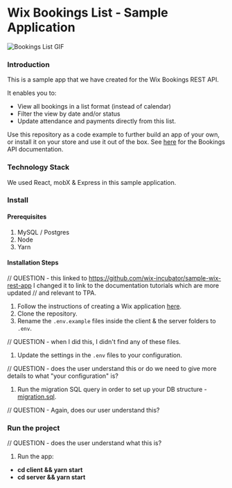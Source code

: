 # Wix Bookings List - Sample Application
![Bookings List GIF](readme-images/wix-bookings-list-low.gif)

### Introduction
This is a sample app that we have created for the Wix Bookings REST API. 

It enables you to:
* View all bookings in a list format (instead of calendar)
* Filter the view by date and/or status
* Update attendance and payments directly from this list.

Use this repository as a code example to further build an app of your own, or install it on your store and use it out of the box. See [here](https://dev.wix.com/api/rest/wix-bookings) for the Bookings API documentation.

### Technology Stack

We used React, mobX & Express in this sample application.

### Install
#### Prerequisites
1. MySQL / Postgres
1. Node
1. Yarn

#### Installation Steps

// QUESTION - this linked to https://github.com/wix-incubator/sample-wix-rest-app  I changed it to link to the documentation tutorials which are more updated
// and relevant to TPA.

1. Follow the instructions of creating a Wix application [here](https://dev.wix.com/api/rest/tutorials/create-your-wix-app).   
1. Clone the repository.
1. Rename the `.env.example` files inside the client & the server folders to `.env`. 

// QUESTION - when I did this, I didn't find any of these files.

1. Update the settings in the `.env` files to your configuration.

// QUESTION - does the user understand this or do we need to give more details to what "your configuration" is?

1. Run the migration SQL query in order to set up your DB structure - [migration.sql](migration.sql).

// QUESTION - Again, does our user understand this?

### Run the project
// QUESTION - does the user understand what this is?
1. Run the app:
  * **cd client && yarn start**
  * **cd server && yarn start** 
